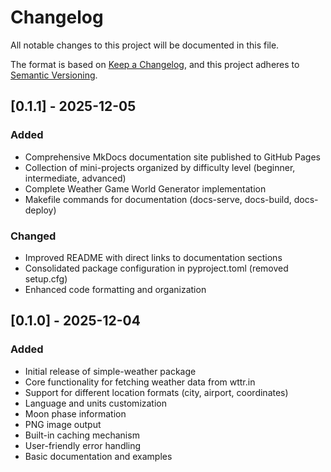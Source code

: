 # Changelog

All notable changes to this project will be documented in this file.

The format is based on [Keep a Changelog](https://keepachangelog.com/en/1.0.0/),
and this project adheres to [Semantic Versioning](https://semver.org/spec/v2.0.0.html).

## [0.1.1] - 2025-12-05

### Added
- Comprehensive MkDocs documentation site published to GitHub Pages
- Collection of mini-projects organized by difficulty level (beginner, intermediate, advanced)
- Complete Weather Game World Generator implementation
- Makefile commands for documentation (docs-serve, docs-build, docs-deploy)

### Changed
- Improved README with direct links to documentation sections
- Consolidated package configuration in pyproject.toml (removed setup.cfg)
- Enhanced code formatting and organization

## [0.1.0] - 2025-12-04

### Added
- Initial release of simple-weather package
- Core functionality for fetching weather data from wttr.in
- Support for different location formats (city, airport, coordinates)
- Language and units customization
- Moon phase information
- PNG image output
- Built-in caching mechanism
- User-friendly error handling
- Basic documentation and examples